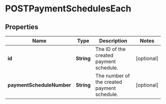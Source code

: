 

# POSTPaymentSchedulesEach


## Properties

| Name | Type | Description | Notes |
|------------ | ------------- | ------------- | -------------|
|**id** | **String** | The ID of the created payment schedule.  |  [optional] |
|**paymentScheduleNumber** | **String** | The number of the created payment schedule.  |  [optional] |



